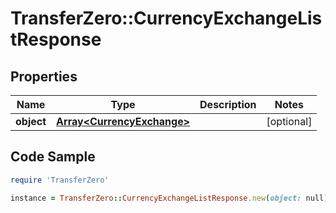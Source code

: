 # TransferZero::CurrencyExchangeListResponse

## Properties

Name | Type | Description | Notes
------------ | ------------- | ------------- | -------------
**object** | [**Array&lt;CurrencyExchange&gt;**](CurrencyExchange.md) |  | [optional] 

## Code Sample

```ruby
require 'TransferZero'

instance = TransferZero::CurrencyExchangeListResponse.new(object: null)
```


